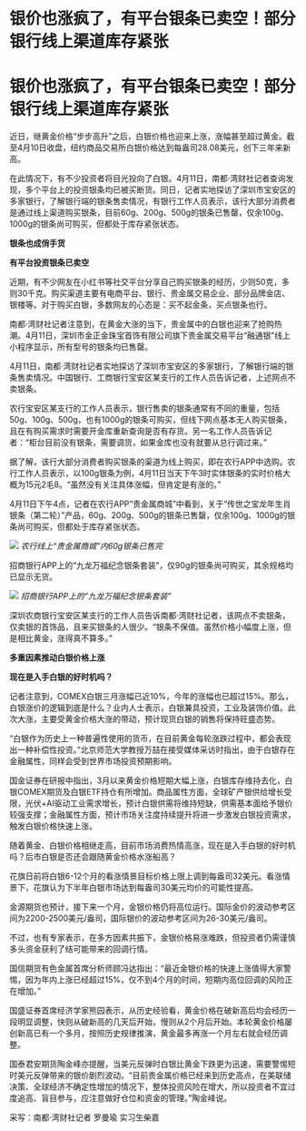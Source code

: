 # 银价也涨疯了，有平台银条已卖空！部分银行线上渠道库存紧张

# 银价也涨疯了，有平台银条已卖空！部分银行线上渠道库存紧张

近日，继黄金价格“步步高升”之后，白银价格也迎来上涨，涨幅甚至超过黄金。截至4月10日收盘，纽约商品交易所白银价格达到每盎司28.08美元，创下三年来新高。

在此情况下，有不少投资者将目光投向了白银。4月11日，南都·湾财社记者查询发现，多个平台上的投资银条均已被买断货。同日，记者实地探访了深圳市宝安区的多家银行，了解银行端的银条售卖情况，有银行工作人员表示，该行大部分消费者是通过线上渠道购买银条，目前60g、200g、500g的银条已售罄，仅余100g、1000g的银条尚可购买，但都处于库存紧张状态。

**银条也成俏手货**

**有平台投资银条已卖空**

近期，有不少网友在小红书等社交平台分享自己购买银条的经历，少则50克，多则30千克。购买渠道主要有电商平台、银行、贵金属交易企业、部分品牌金店、银楼等。对于购买白银，多数网友的心态是：买不起金条，买点银条也行。

南都·湾财社记者注意到，在黄金大涨的当下，贵金属中的白银也迎来了抢购热潮。4月11日，深圳市金正金珠宝首饰有限公司旗下贵金属交易平台“融通银”线上小程序显示，所有型号的银条均已售罄。

4月11日，南都·湾财社记者实地探访了深圳市宝安区的多家银行，了解银行端的银条售卖情况。中国银行、工商银行宝安区某支行的工作人员告诉记者，上述网点不卖银条。

农行宝安区某支行的工作人员表示，银行售卖的银条通常有不同的重量，包括50g、100g、500g，也有1000g的银条可购买，但线下网点基本无人购买银条，且在有购买需求时需要开金库重新查询是否有存货。另一名工作人员告诉记者：“柜台目前没有银条，需要调货，如果金库也没有就要从总行调过来。”

据了解，该行大部分消费者购买银条的渠道为线上购买，即在农行APP中选购。农行工作人员表示，以100g银条为例，4月11日当天下午3时实体银条的实时价格大概为15元2毛8。“虽然没有关注具体涨幅，但肯定是有涨的。”

4月11日下午4点，记者在农行APP“贵金属商城”中看到，关于“传世之宝龙年生肖银条（第二轮）”产品，60g、200g、500g的银条已售罄，仅余100g、1000g的银条尚可购买，但都处于库存紧张状态。

![](https://inews.gtimg.com/om_bt/O4n6_sCfoEN5UYXkXTwlRRSGps8NC9ZYnFJSbPCgArb0UAA/1000)
_农行线上“贵金属商城”内60g银条已售完_

招商银行APP上的“九龙万福纪念银条套装”，仅90g的银条尚可购买，其余规格均已显示无货。

![](https://inews.gtimg.com/om_bt/O1sLNZ9PgaLuhp8F6qNeJiN_aZ_ufq43WE7jKPd6Hs8sUAA/1000)
_招商银行APP上的“九龙万福纪念银条套装”_

深圳农商银行宝安区某支行的工作人员告诉南都·湾财社记者，该网点不卖银条，仅卖银的首饰品，且来买银条的人很少。“银条不保值。虽然价格小幅度上涨，但是相比黄金，涨得真不算多。”

**多重因素推动白银价格上涨**

**现在是入手白银的好时机吗？**

记者注意到，COMEX白银三月涨幅已近10%，今年的涨幅也已超过15%。那么，白银涨价的逻辑到底是什么？业内人士表示，白银兼具投资，工业及装饰价值。此次大涨，主要受黄金价格大涨的带动，预计现货白银的销售将保持旺盛态势。

“白银作为历史上一种普遍性使用的货币，在目前黄金每轮涨跌过程中，都会表现出一种补偿性投资。”北京师范大学教授万喆在接受媒体采访时指出，由于白银存在金融属性，同样会受到世界市场投资预期影响。

国金证券在研报中指出，3月以来黄金价格短期大幅上涨，白银库存维持去化，白银COMEX期货及白银ETF持仓有所增加。商品属性方面，全球矿产银供给增长受限，光伏+AI驱动工业需求增长，预计白银供需将维持短缺，供需基本面给予银价较强支撑；金融属性方面，预计市场关注度持续提升将进一步激发白银投资需求，触发白银价格快速上涨。

随着黄金、白银价格相继走高，目前市场消费热情高涨，现在是入手白银的好时机吗？后市白银是否还会跟随黄金价格水涨船高？

花旗日前将白银6-12个月的看涨情景目标价格上限上调到每盎司32美元。看涨情景下，花旗认为下半年白银市场达到每盎司30美元均价的可能性提高。

金源期货也预计，接下来一个月，金银价格仍将高位运行。国际金价的波动参考区间为2200-2500美元/盎司，国际银价的波动参考区间为26-30美元/盎司。

不过，也有专家表示，在多方因素共振下，金银价格易涨难跌，但投资者仍需谨慎多头资金获利了结可能带来的回调行情。

国信期货有色金属首席分析师顾冯达指出：“最近金银价格的快速上涨值得大家警惕，因为年内上涨已经超过15%，仅不到4个月的时间，短期内高位回调的风险正在增加。”

国盛证券首席经济学家熊园表示，从历史经验看，黄金价格在破新高后均会经历一段明显调整，快则从破新高的几天后开始，慢则从2个月后开始。本轮黄金价格屡创新高已有一个多月，按照历史规律推演，黄金最多再涨一个月左右就会经历调整。

国泰君安期货陶金峰亦提醒，当美元反弹时白银比黄金下跌更为迅速，需要警惕短时美元反弹带来的银价剧烈波动。“目前贵金属价格已经来到历史高点，在美联储决策、全球经济不确定性增加的情况下，整体投资风险在增大，所以投资者不宜过度追高、盲目参与，应注意做好仓位和资金的管理。”陶金峰说。

采写：南都·湾财社记者 罗曼瑜 实习生柴嘉

